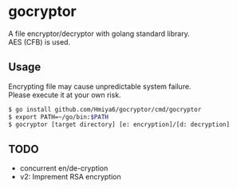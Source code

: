 # gocryptor

A file encryptor/decryptor with golang standard library.  
AES (CFB) is used.

## Usage
Encrypting file may cause unpredictable system failure.  
Please execute it at your own risk.
```bash
$ go install github.com/Hmiya6/gocryptor/cmd/gocryptor
$ export PATH=~/go/bin:$PATH
$ gocryptor [target directory] [e: encryption]/[d: decryption]
```

## TODO
* concurrent en/de-cryption
* v2: Imprement RSA encryption
